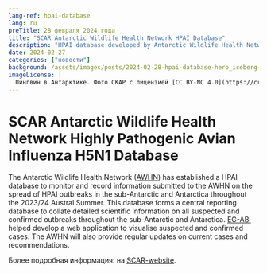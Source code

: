 ```yaml
---
lang-ref: hpai-database
lang: ru
preTitle: 28 февраля 2024 года
title: "SCAR Antarctic Wildlife Health Network HPAI Database"
description: "HPAI database developed by Antarctic Wildlife Health Network (AWHN) "
date: 2024-02-27
categories: ["новости"]
background: /assets/images/posts/2024-02-28-hpai-database-hero_iceberg-pingu.png
imageLicense: |
  Пингвин в Антарктике. Фото СКАР с лицензией [CC BY-NC 4.0](https://creativecommons.org/licenses/by-nc/4.0/)
---
```



# SCAR Antarctic Wildlife Health Network Highly Pathogenic Avian Influenza H5N1 Database

The Antarctic Wildlife Health Network ([AWHN](https://scar.org/science/life/awhn)) has established a HPAI database to monitor and record information submitted to the AWHN on the spread of HPAI outbreaks in the sub-Antarctic and Antarctica throughout the 2023/24 Austral Summer. 
This database forms a central reporting database to collate detailed scientific information on all suspected and confirmed outbreaks throughout the sub-Antarctic and Antarctica. 
[EG-ABI](https://scar.org/science/life/egabi) helped develop a web application to visualise suspected and confirmed cases.
The AWHN will also provide regular updates on current cases and recommendations. 

Более подробная информация: на [SCAR-website](https://scar.org/library-data/avian-flu).
